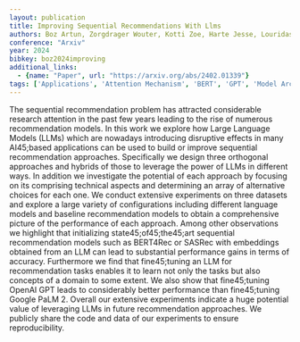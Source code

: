 ```yaml
---
layout: publication
title: Improving Sequential Recommendations With Llms
authors: Boz Artun, Zorgdrager Wouter, Kotti Zoe, Harte Jesse, Louridas Panos, Jannach Dietmar, Fragkoulis Marios
conference: "Arxiv"
year: 2024
bibkey: boz2024improving
additional_links:
  - {name: "Paper", url: "https://arxiv.org/abs/2402.01339"}
tags: ['Applications', 'Attention Mechanism', 'BERT', 'GPT', 'Model Architecture', 'Pretraining Methods', 'RAG']
---
```

The sequential recommendation problem has attracted considerable research attention in the past few years leading to the rise of numerous recommendation models. In this work we explore how Large Language Models (LLMs) which are nowadays introducing disruptive effects in many AI45;based applications can be used to build or improve sequential recommendation approaches. Specifically we design three orthogonal approaches and hybrids of those to leverage the power of LLMs in different ways. In addition we investigate the potential of each approach by focusing on its comprising technical aspects and determining an array of alternative choices for each one. We conduct extensive experiments on three datasets and explore a large variety of configurations including different language models and baseline recommendation models to obtain a comprehensive picture of the performance of each approach. Among other observations we highlight that initializing state45;of45;the45;art sequential recommendation models such as BERT4Rec or SASRec with embeddings obtained from an LLM can lead to substantial performance gains in terms of accuracy. Furthermore we find that fine45;tuning an LLM for recommendation tasks enables it to learn not only the tasks but also concepts of a domain to some extent. We also show that fine45;tuning OpenAI GPT leads to considerably better performance than fine45;tuning Google PaLM 2. Overall our extensive experiments indicate a huge potential value of leveraging LLMs in future recommendation approaches. We publicly share the code and data of our experiments to ensure reproducibility.
